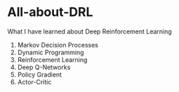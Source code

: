 # All-about-DRL
What I have learned about Deep Reinforcement Learning

1. Markov Decision Processes
2. Dynamic Programming
3. Reinforcement Learning
4. Deep Q-Networks
5. Policy Gradient
6. Actor-Critic
